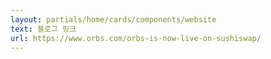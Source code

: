 ```yaml
---
layout: partials/home/cards/components/website
text: 블로그 링크
url: https://www.orbs.com/orbs-is-now-live-on-sushiswap/
---
```

